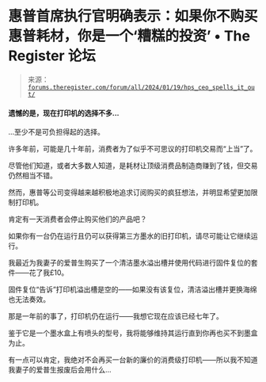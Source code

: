 <!--yml

category: 未分类

date: 2024-05-27 15:01:33

-->

# 惠普首席执行官明确表示：如果你不购买惠普耗材，你是一个‘糟糕的投资’ • The Register 论坛

> 来源：[`forums.theregister.com/forum/all/2024/01/19/hps_ceo_spells_it_out/`](https://forums.theregister.com/forum/all/2024/01/19/hps_ceo_spells_it_out/)

#### 遗憾的是，现在打印机的选择不多...

…至少不是可负担得起的选择。

许多年前，可能是几十年前，消费者为了似乎不可思议的打印机交易而“上当”了。

尽管他们知道，或者大多数人知道，是耗材让顶级消费品制造商赚到了钱，但交易仍然相当不错。

然而，惠普等公司变得越来越积极地追求订阅购买的疯狂想法，并明显希望更加限制打印机。

肯定有一天消费者会停止购买他们的产品吧？

如果你有一台仍在运行且仍可以获得第三方墨水的旧打印机，请尽可能让它继续运行。

我最近为我妻子的爱普生购买了一个清洁墨水溢出槽并使用代码进行固件复位的套件——花了我£10。

固件复位“告诉”打印机溢出槽是空的——如果没有该复位，清洁溢出槽并更换海绵也无法奏效。

那是一年前的事了，打印机仍在运行——我想它现在应该已经七年了。

鉴于它是一个墨水盒上有喷头的型号，我将能够维持其运行直到你再也买不到墨盒为止。

有一点可以肯定，我绝对不会再买一台新的廉价的消费级打印机——所以我不知道我妻子的爱普生报废后会用什么...

